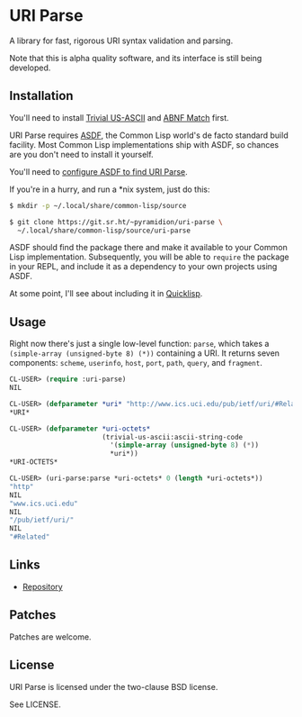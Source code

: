 # URI Parse

A library for fast, rigorous URI syntax validation and parsing.

Note that this is alpha quality software, and its interface is still being
developed.

## Installation

You'll need to install [Trivial US-ASCII](https://git.sr.ht/~pyramidion/trivial-us-ascii) and [ABNF Match](https://git.sr.ht/~pyramidion/abnf-match) first.

URI Parse requires [ASDF](https://common-lisp.net/project/asdf/), the
Common Lisp world's de facto standard build facility. Most Common Lisp
implementations ship with ASDF, so chances are you don't need to install it
yourself.

You'll need to [configure ASDF to find URI Parse](https://common-lisp.net/project/asdf/asdf/Configuring-ASDF-to-find-your-systems.html).

If you're in a hurry, and run a *nix system, just do this:

```bash
$ mkdir -p ~/.local/share/common-lisp/source

$ git clone https://git.sr.ht/~pyramidion/uri-parse \
  ~/.local/share/common-lisp/source/uri-parse
```

ASDF should find the package there and make it available to your Common Lisp
implementation. Subsequently, you will be able to `require` the package in
your REPL, and include it as a dependency to your own projects using ASDF.

At some point, I'll see about including it in [Quicklisp](https://www.quicklisp.org/beta/).

## Usage

Right now there's just a single low-level function: `parse`, which takes a
`(simple-array (unsigned-byte 8) (*))` containing a URI. It returns seven
components: `scheme`, `userinfo`, `host`, `port`, `path`, `query`, and
`fragment`.

```lisp
CL-USER> (require :uri-parse)
NIL

CL-USER> (defparameter *uri* "http://www.ics.uci.edu/pub/ietf/uri/#Related")
*URI*

CL-USER> (defparameter *uri-octets*
                       (trivial-us-ascii:ascii-string-code
                         '(simple-array (unsigned-byte 8) (*))
                         *uri*))
*URI-OCTETS*

CL-USER> (uri-parse:parse *uri-octets* 0 (length *uri-octets*))
"http"
NIL
"www.ics.uci.edu"
NIL
"/pub/ietf/uri/"
NIL
"#Related"
```

## Links

* [Repository](https://sr.ht/~pyramidion/uri-parse/)

## Patches

Patches are welcome.

## License

URI Parse is licensed under the two-clause BSD license.

See LICENSE.
